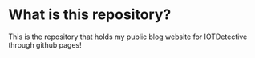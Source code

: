 # What is this repository?

This is the repository that holds my public blog website for IOTDetective through github pages!

